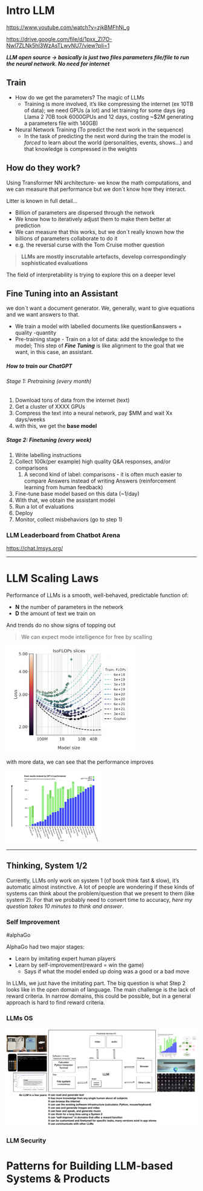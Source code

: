 # Intro LLM 

https://www.youtube.com/watch?v=zjkBMFhNj_g

https://drive.google.com/file/d/1pxx_ZI7O-Nwl7ZLNk5hI3WzAsTLwvNU7/view?pli=1

***LLM open source -> basically is just two files parameters file/file to run the neural network. No need for internet*** 

## Train 

- How do we get the parameters? The magic of LLMs
  - Training  is more involved, it’s like compressing the internet (ex 10TB of data); we need GPUs (a lot)  and let training for some days (eg Llama 2 70B took 6000GPUs and 12 days, costing ~$2M generating a parameters file with 140GB)
- Neural Network Training (To predict the next work in the sequence)
  - In the task of predicting the next word during the  train the model is *forced* to learn about the world (personalities, events, shows…) and that knowledge is compressed in the weights 



## How do they work?

Using Transformer NN architecture- we know the math computations, and we can measure that performance but we don´t know how they interact. 

Litter is known in full detail…

- Billion of parameters are dispersed through the network
- We know how to iteratively adjust them to make them better at prediction
- We can measure that this works, but we don´t really known how the billions of parameters collaborate to do it 
- e.g. the reversal curse with the Tom Cruise mother question

>  **LLMs are mostly inscrutable artefacts, develop correspondingly sophisticated evaluations** 

The field of interpretability is trying to explore this on a deeper level 



## Fine Tuning into an Assistant 

we don´t want a document generator. We, generally, want to give equations and we want answers to that. 

- We train a model with labelled documents like question&answers  + quality -quantity
- Pre-training stage - Train on a lot of data: add the knowledge to the model; This step of ***Fine Tuning*** is like alignment to the goal that we want, in this case, an assistant. 

##### How to train our ChatGPT

###### Stage 1: Pretraining  (every month)

1. Download tons of data from the internet (text)
2. Get a cluster of XXXX GPUs
3. Compress the text into a neural network, pay $MM and wait Xx days/weeks
4. with this, we get the **base model**

##### Stage 2: Finetuning (every week)

1. Write labelling instructions 
2. Collect 100k(per example) high quality Q&A responses, and/or comparisons
   1. A second kind of label: comparisons - it is often much easier to compare Answers instead of writing Answers (reinforcement learning from human feedback)
3. Fine-tune base model based on this data (~1/day)
4. With that, we obtain the assistant model 
5. Run a lot of evaluations 
6. Deploy
7. Monitor, collect misbehaviors (go to step 1)  

### LLM Leaderboard from Chatbot Arena

https://chat.lmsys.org/

---

# LLM Scaling Laws

Performance of LLMs is a smooth, well-behaved, predictable function of:

- **N** the number of parameters in the network
- **D** the amount of text we train on 

And trends do no show signs of topping out

> We can expect mode intelligence for free by scalling 

<img src="../../%F0%9F%96%BC%EF%B8%8F%20images/Screenshot%202024-03-10%20at%2010.50.07.png" alt="Screenshot 2024-03-10 at 10.50.07" style="zoom:33%;" />

with more data, we can see that the performance improves

<img src="../../%F0%9F%96%BC%EF%B8%8F%20images/Screenshot%202024-03-10%20at%2010.51.12.png" alt="Screenshot 2024-03-10 at 10.51.12" style="zoom:25%;" />



---

## Thinking, System 1/2

Currently, LLMs only work on system 1 (of book think fast & slow), it’s automatic almost instinctive. A lot of people are wondering if these kinds of systems can think about the problem/question that we present to them (like system 2). For that we probably need to convert time to accuracy, *here my question takes 10 minutes to think and answer*. 

### Self Improvement

#alphaGo

AlphaGo had two major stages:

- Learn by imitating expert human players
- Learn by self-improvement(reward = win the game) 
  - Says if what the model ended up doing was a good or a bad move


In LLMs, we just have the imitating part. The big question is what Step 2 looks like in the open domain of language. The main challenge is the lack of reward criteria. 
In narrow domains, this could be possible, but in a general approach is hard to find reward criteria. 



### LLMs OS

![image-20240310105742873](../../%F0%9F%96%BC%EF%B8%8F%20images/image-20240310105742873.png)

### LLM Security 



# Patterns for Building LLM-based Systems & Products

